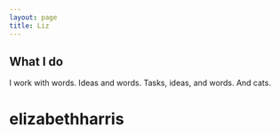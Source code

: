 ```yaml
---
layout: page
title: Liz
---
```


## What I do
I work with words. Ideas and words. Tasks, ideas, and words. And cats.

# elizabethharris
